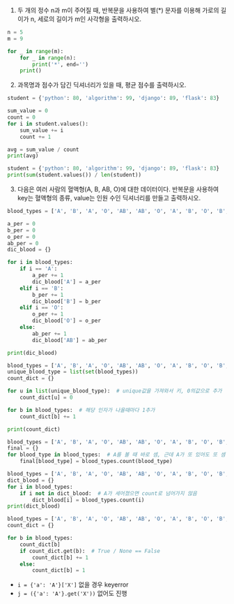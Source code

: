 1. 두 개의 정수 n과 m이 주어질 때, 반복문을 사용하여 별(*) 문자를 이용해
   가로의 길이가 n, 세로의 길이가 m인 사각형을 출력하시오.

```python
n = 5
m = 9

for _ in range(m):
    for _ in range(n):
        print('*', end='')
    print()
```



2. 과목명과 점수가 담긴 딕셔너리가 있을 때, 평균 점수를 출력하시오.

```python
student = {'python': 80, 'algorithm': 99, 'django': 89, 'flask': 83}

sum_value = 0
count = 0
for i in student.values():
    sum_value += i
    count += 1

avg = sum_value / count
print(avg)
```

```python
student = {'python': 80, 'algorithm': 99, 'django': 89, 'flask': 83}
print(sum(student.values()) / len(student))
```



3. 다음은 여러 사람의 혈액형(A, B, AB, O)에 대한 데이터이다. 반복문을 사용하여
   key는 혈액형의 종류, value는 인원 수인 딕셔너리를 만들고 출력하시오.

```python
blood_types = ['A', 'B', 'A', 'O', 'AB', 'AB', 'O', 'A', 'B', 'O', 'B', 'AB']

a_per = 0
b_per = 0
o_per = 0
ab_per = 0
dic_blood = {}

for i in blood_types:
    if i == 'A':
        a_per += 1
        dic_blood['A'] = a_per
    elif i == 'B':
        b_per += 1
        dic_blood['B'] = b_per
    elif i == 'O':
        o_per += 1
        dic_blood['O'] = o_per
    else:
        ab_per += 1
        dic_blood['AB'] = ab_per

print(dic_blood)
```

```python
blood_types = ['A', 'B', 'A', 'O', 'AB', 'AB', 'O', 'A', 'B', 'O', 'B', 'AB']
unique_blood_type = list(set(blood_types))
count_dict = {}

for u in list(unique_blood_type):  # unique값을 가져와서 키, 0의값으로 추가
    count_dict[u] = 0

for b in blood_types:  # 해당 인자가 나올때마다 1추가
    count_dict[b] += 1

print(count_dict)
```

```python
blood_types = ['A', 'B', 'A', 'O', 'AB', 'AB', 'O', 'A', 'B', 'O', 'B', 'AB']
final = {}
for blood_type in blood_types:  # A를 볼 때 바로 셈, 근데 A가 또 있어도 또 셈
    final[blood_type] = blood_types.count(blood_type)
```

```python
blood_types = ['A', 'B', 'A', 'O', 'AB', 'AB', 'O', 'A', 'B', 'O', 'B', 'AB']
dict_blood = {}
for i in blood_types:
    if i not in dict_blood:  # A가 세어졌으면 count로 넘어가지 않음
        dict_blood[i] = blood_types.count(i)
print(dict_blood)
```

```python
blood_types = ['A', 'B', 'A', 'O', 'AB', 'AB', 'O', 'A', 'B', 'O', 'B', 'AB']
count_dict = {}

for b in blood_types:
    count_dict[b]
    if count_dict.get(b):  # True / None == False
    	count_dict[b] += 1
    else:
        count_dict[b] = 1
```

* `i = {'a': 'A'}['X']`  없을 경우 keyerror 
* `j = ({'a': 'A'}.get('X'))`  없어도 진행